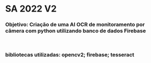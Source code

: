# SA 2022 V2

### Objetivo: Criação de uma AI OCR de monitoramento por câmera com python utilizando banco de dados Firebase
<br>

### bibliotecas utilizadas: opencv2; firebase; tesseract
